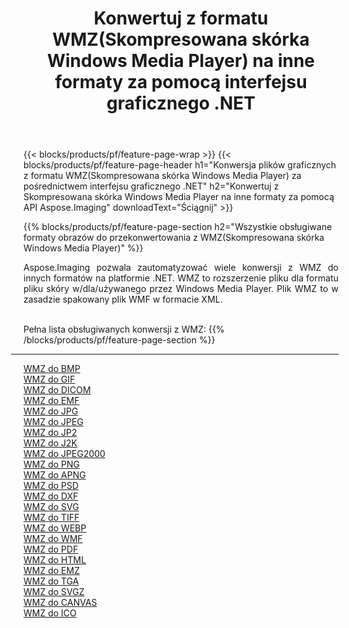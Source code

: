 ﻿---
title: Konwertuj z formatu WMZ(Skompresowana skórka Windows Media Player) na inne formaty za pomocą interfejsu graficznego .NET 
weight: 3920
url: /pl/net/conversion/from/wmz 
lang: pl
langdirlevel: 2
locales: zh-hans,ja,it,ru,de,es,fr,nl,id,lt,pl,pt,vi,tr,ko,zh-hant,ar,hi,th,sv,cs,uk,he
description: Za pomocą Aspose.Imaging możesz łatwo konwertować z WMZ(Skompresowana skórka Windows Media Player) na inne formaty
---

{{< blocks/products/pf/feature-page-wrap >}}
{{< blocks/products/pf/feature-page-header h1="Konwersja plików graficznych z formatu WMZ(Skompresowana skórka Windows Media Player) za pośrednictwem interfejsu graficznego .NET" h2="Konwertuj z Skompresowana skórka Windows Media Player na inne formaty za pomocą API Aspose.Imaging" downloadText="Ściągnij" >}}


{{% blocks/products/pf/feature-page-section  h2="Wszystkie obsługiwane formaty obrazów do przekonwertowania z WMZ(Skompresowana skórka Windows Media Player)" %}}
<p align=justify>Aspose.Imaging pozwala zautomatyzować wiele konwersji z WMZ do innych formatów na platformie .NET. WMZ to rozszerzenie pliku dla formatu pliku skóry w/dla/używanego przez Windows Media Player. Plik WMZ to w zasadzie spakowany plik WMF w formacie XML.</p>
<br/>
Pełna lista obsługiwanych konwersji z WMZ:
{{% /blocks/products/pf/feature-page-section %}}
<div class="container-fluid productfamilypage bg-gray">
    <div class="convertypes bg-gray agp-content section">
        <div class="container">
		<hr style="margin-left:-20px;"/>
		<div class="row other-converters">
		    <div class='col-md-2 other-converter remove-lp remove-rp'><a href="/imaging/pl/net/conversion/wmz-to-bmp" >WMZ do BMP</a></div><div class='col-md-2 other-converter remove-lp remove-rp'><a href="/imaging/pl/net/conversion/wmz-to-gif" >WMZ do GIF</a></div><div class='col-md-2 other-converter remove-lp remove-rp'><a href="/imaging/pl/net/conversion/wmz-to-dicom" >WMZ do DICOM</a></div><div class='col-md-2 other-converter remove-lp remove-rp'><a href="/imaging/pl/net/conversion/wmz-to-emf" >WMZ do EMF</a></div><div class='col-md-2 other-converter remove-lp remove-rp'><a href="/imaging/pl/net/conversion/wmz-to-jpg" >WMZ do JPG</a></div><div class='col-md-2 other-converter remove-lp remove-rp'><a href="/imaging/pl/net/conversion/wmz-to-jpeg" >WMZ do JPEG</a></div><div class='col-md-2 other-converter remove-lp remove-rp'><a href="/imaging/pl/net/conversion/wmz-to-jp2" >WMZ do JP2</a></div><div class='col-md-2 other-converter remove-lp remove-rp'><a href="/imaging/pl/net/conversion/wmz-to-j2k" >WMZ do J2K</a></div><div class='col-md-2 other-converter remove-lp remove-rp'><a href="/imaging/pl/net/conversion/wmz-to-jpeg2000" >WMZ do JPEG2000</a></div><div class='col-md-2 other-converter remove-lp remove-rp'><a href="/imaging/pl/net/conversion/wmz-to-png" >WMZ do PNG</a></div><div class='col-md-2 other-converter remove-lp remove-rp'><a href="/imaging/pl/net/conversion/wmz-to-apng" >WMZ do APNG</a></div><div class='col-md-2 other-converter remove-lp remove-rp'><a href="/imaging/pl/net/conversion/wmz-to-psd" >WMZ do PSD</a></div><div class='col-md-2 other-converter remove-lp remove-rp'><a href="/imaging/pl/net/conversion/wmz-to-dxf" >WMZ do DXF</a></div><div class='col-md-2 other-converter remove-lp remove-rp'><a href="/imaging/pl/net/conversion/wmz-to-svg" >WMZ do SVG</a></div><div class='col-md-2 other-converter remove-lp remove-rp'><a href="/imaging/pl/net/conversion/wmz-to-tiff" >WMZ do TIFF</a></div><div class='col-md-2 other-converter remove-lp remove-rp'><a href="/imaging/pl/net/conversion/wmz-to-webp" >WMZ do WEBP</a></div><div class='col-md-2 other-converter remove-lp remove-rp'><a href="/imaging/pl/net/conversion/wmz-to-wmf" >WMZ do WMF</a></div><div class='col-md-2 other-converter remove-lp remove-rp'><a href="/imaging/pl/net/conversion/wmz-to-pdf" >WMZ do PDF</a></div><div class='col-md-2 other-converter remove-lp remove-rp'><a href="/imaging/pl/net/conversion/wmz-to-html" >WMZ do HTML</a></div><div class='col-md-2 other-converter remove-lp remove-rp'><a href="/imaging/pl/net/conversion/wmz-to-emz" >WMZ do EMZ</a></div><div class='col-md-2 other-converter remove-lp remove-rp'><a href="/imaging/pl/net/conversion/wmz-to-tga" >WMZ do TGA</a></div><div class='col-md-2 other-converter remove-lp remove-rp'><a href="/imaging/pl/net/conversion/wmz-to-svgz" >WMZ do SVGZ</a></div><div class='col-md-2 other-converter remove-lp remove-rp'><a href="/imaging/pl/net/conversion/wmz-to-canvas" >WMZ do CANVAS</a></div><div class='col-md-2 other-converter remove-lp remove-rp'><a href="/imaging/pl/net/conversion/wmz-to-ico" >WMZ do ICO</a></div>
                </div>
        </div>
    </div>
</div>
<br/>

